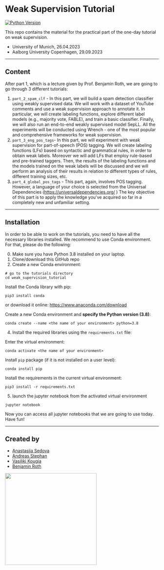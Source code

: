 # Weak Supervision Tutorial

[![Python Version](https://img.shields.io/badge/python-3.8-blue.svg)](https://www.python.org/downloads/release/python-360/)

This repo contains the material for the practical part of the one-day tutorial on weak supervision.

- University of Munich, 26.04.2023
- Aalborg University Copenhagen, 29.09.2023

---
## Content 

After part 1, which is a lecture given by Prof. Benjamin Roth, we are going to go through 3 different tutorials: 
1. `part_2_spam_clf` - In this part, we will build a spam detection classifier using weakly supervised data. 
We will work with a dataset of YouTube comments and use a weak supervision approach to annotate it. 
In particular, we will create labeling functions, explore different label models (e.g., majority vote, FABLE), and train a basic classifier. 
Finally, we will also run an end-to-end weakly supervised model SepLL. 
All the experiments will be conducted using Wrench - one of the most popular and comprehensive frameworks for weak supervision.
2. `part_3_eng_pos_tags`- In this part, we will experiment with weak supervision for part-of-speech (POS) tagging. 
We will create labeling functions (LFs) based on syntactic and grammatical rules, in order to obtain weak labels. 
Moreover we will add LFs that employ rule-based and pre-trained taggers. 
Then, the results of the labeling functions and the models trained on the weak labels will be discussed and we will perform an analysis of their results in relation to different types of rules, different training sizes, etc.
3. `part_4_global_pos_tags` - This part, again, involves POS tagging. However, a language of your choice is selected from the Universal Dependencies (https://universaldependencies.org/ )
The key objective of this part is to apply the knowledge you've acquired so far in a completely new and unfamiliar setting.

---
## Installation

In order to be able to work on the tutorials, you need to have all the necessary libraries installed. 
We recommend to use Conda environment. 
For that, please do the following: 

0. Make sure you have Python 3.8 installed on your laptop. 
1. Clone/download this GitHub repo
2. Create a new Conda environment:

```
# go to the tutorials directory 
cd weak_supervision_tutorial
```

Install the Conda library with pip:
```
pip3 install conda       
```
or download it online: https://www.anaconda.com/download

Create a new Conda environment and **specify the Python version (3.8)**:  
```
conda create --name <the name of your environment> python=3.8
```

4. Install the required libraries using the `requirements.txt` file:

Enter the virtual environment:
```
conda activate <the name of your environment>
```

Install `pip` package (if it is not installed on a user level):
```
conda install pip
```

Install the requirements in the current virtual environment: 
```
pip3 install -r requirements.txt
```
5. launch the jupyter notebook from the activated virtual environment
```
jupyter notebook 
```

Now you can access all jupyter notebooks that we are going to use today. Have fun!

---
## Created by

- [Anastasiia Sedova](https://anasedova.github.io)
- [Andreas Stephan](https://andst.github.io)
- [Vasiliki Kougia](https://dm.cs.univie.ac.at/team/person/117900/)
- [Benjamin Roth](http://benjaminroth.net/)

<img src="img/Uni_Logo_2016.jpg" width="300"/>





